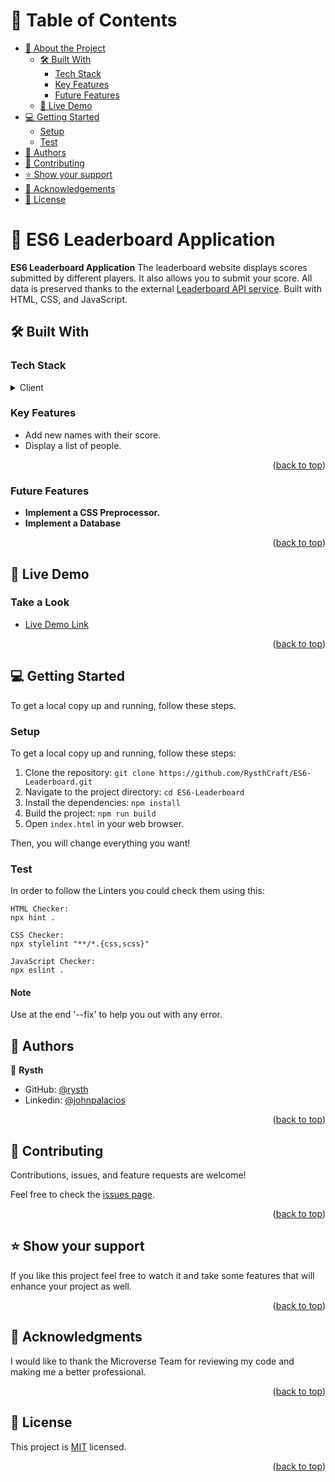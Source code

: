 <!-- TABLE OF CONTENTS -->

# 📗 Table of Contents

- [📖 About the Project](#about-project)
  - [🛠 Built With](#built-with)
    - [Tech Stack](#tech-stack)
    - [Key Features](#key-features)
    - [Future Features](#future-features)
  - [🚀 Live Demo](#live-demo)
- [💻 Getting Started](#getting-started)
  - [Setup](#setup)
  - [Test](#test)
- [👥 Authors](#authors)
- [🤝 Contributing](#contributing)
- [⭐️ Show your support](#support)
- [🙏 Acknowledgements](#acknowledgements)
- [📝 License](#license)

<!-- PROJECT DESCRIPTION -->

# 📖 ES6 Leaderboard Application<a name="about-project"></a>

**ES6 Leaderboard Application** The leaderboard website displays scores submitted by different players. It also allows you to submit your score. All data is preserved thanks to the external [Leaderboard API service](https://www.notion.so/microverse/Leaderboard-API-service-24c0c3c116974ac49488d4eb0267ade3). Built with HTML, CSS, and JavaScript.

## 🛠 Built With <a name="built-with"></a>

### Tech Stack <a name="tech-stack"></a>

<details>
  <summary>Client</summary>
  <ul>
    <li><a href="https://www.w3schools.com/html/">HTML</a></li>
    <li><a href="https://www.w3schools.com/css/">CSS</a></li>
    <li><a href="https://www.w3schools.com/js/">JavaScript</a></li>
  </ul>
</details>

<!-- Features -->

### Key Features <a name="key-features"></a>

- Add new names with their score.
- Display a list of people.

<p align="right">(<a href="#readme-top">back to top</a>)</p>

### Future Features <a name="future-features"></a>

- **Implement a CSS Preprocessor.**
- **Implement a Database**

<p align="right">(<a href="#readme-top">back to top</a>)</p>

## 🚀 Live Demo <a name="live-demo"></a>

### Take a Look

- [Live Demo Link](https://rysth.github.io/ES6-Leaderboard/dist/)

<p align="right">(<a href="#readme-top">back to top</a>)</p>

## 💻 Getting Started <a name="getting-started"></a>

To get a local copy up and running, follow these steps.

### Setup

To get a local copy up and running, follow these steps:

1. Clone the repository: `git clone https://github.com/RysthCraft/ES6-Leaderboard.git`
2. Navigate to the project directory: `cd ES6-Leaderboard`
3. Install the dependencies: `npm install`
4. Build the project: `npm run build`
5. Open `index.html` in your web browser.

Then, you will change everything you want!

### Test

In order to follow the Linters you could check them using this:

```
HTML Checker:
npx hint .

CSS Checker:
npx stylelint "**/*.{css,scss}"

JavaScript Checker:
npx eslint .
```

#### Note

Use at the end '--fix' to help you out with any error.

## 👥 Authors <a name="authors"></a>

👤 **Rysth**

- GitHub: [@rysth](https://github.com/RysthCraft)
- Linkedin: [@johnpalacios](https://www.linkedin.com/in/john-palacios-rysth/)

<p align="right">(<a href="#readme-top">back to top</a>)</p>

## 🤝 Contributing <a name="contributing"></a>

Contributions, issues, and feature requests are welcome!

Feel free to check the [issues page](../../issues/).

<p align="right">(<a href="#readme-top">back to top</a>)</p>

## ⭐️ Show your support <a name="support"></a>

If you like this project feel free to watch it and take some features that will enhance your project
as well.

<p align="right">(<a href="#readme-top">back to top</a>)</p>

## 🙏 Acknowledgments <a name="acknowledgements"></a>

I would like to thank the Microverse Team for reviewing my code and making me a better
professional.

<p align="right">(<a href="#readme-top">back to top</a>)</p>

## 📝 License <a name="license"></a>

This project is [MIT](./LICENSE.md) licensed.

<p align="right">(<a href="#readme-top">back to top</a>)</p>
